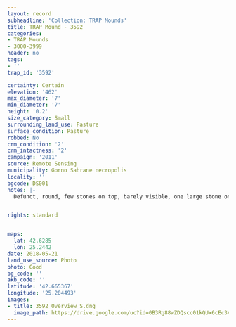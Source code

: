 ```yaml
---
layout: record
subheadline: 'Collection: TRAP Mounds'
title: TRAP Mound - 3592
categories:
- TRAP Mounds
- 3000-3999
header: no
tags:
- ''
trap_id: '3592'

certainty: Certain
elevation: '462'
max_diameter: '7'
min_diameter: '7'
height: '0.2'
size_category: Small
surrounding_land_use: Pasture
surface_condition: Pasture
robbed: No
crm_condition: '2'
crm_intactness: '2'
campaign: '2011'
source: Remote Sensing
municipality: Gorno Sahrane necropolis
locality: ''
bgcode: DS001
notes: |-
  Defunct, round, few stones on top, barely visible, one large stone on top, badly damaged (agricultural activity).


rights: standard


maps:
  lat: 42.6285
  lon: 25.2442
date: 2018-05-21
land_use_source: Photo
photo: Good
bg_code: ''
akb_code: ''
latitude: '42.665367'
longitude: '25.204493'
images:
- title: 3592_Overview_S.dng
  image_path: https://drive.google.com/uc?id=0B3Rg88wZDQscc01kQUx6cEc3V1k
---
```


